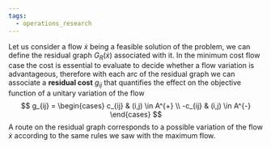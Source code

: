 ```yaml
---
tags:
  - operations_research
---
```

Let us consider a flow $\dot{x}$ being a feasible solution of the problem, we can define the residual graph $G_{R}(\dot{x})$ associated with it. In the minimum cost flow case the cost is essential to evaluate to decide whether a flow variation is advantageous, therefore with each arc of the residual graph we can associate a **residual cost** $g_{ij}$ that quantifies the effect on the objective function of a unitary variation of the flow
$$
g_{ij} = \begin{cases}
c_{ij}  & (i,j) \in A^{+} \\
-c_{ij} & (i,j) \in A^{-}
\end{cases}
$$
A route on the residual graph corresponds to a possible variation of the flow $\dot{x}$ according to the same rules we saw with the maximum flow.